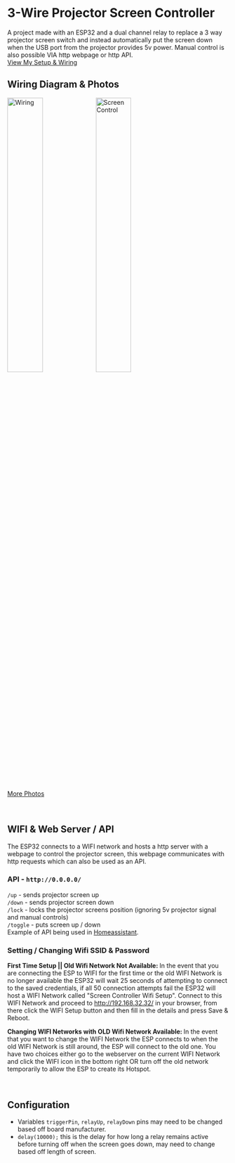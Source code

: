# 3-Wire Projector Screen Controller
A project made with an ESP32 and a dual channel relay to replace a 3 way projector screen switch and instead automatically put the screen down when the USB port from the projector provides 5v power. Manual control is also possible VIA http webpage or http API. <br>
[View My Setup & Wiring](https://github.com/etahn-git/3-wire-projector-screen-controller/blob/f2d29850c5e23c0156d94c3bae05f29cf0711ab9/mySetup.md)
<br>
## Wiring Diagram & Photos
<img width="40%" height="40%" alt="Wiring" src="https://github.com/user-attachments/assets/775b6d97-a6ce-4606-afe1-18023c5d9f37" /><img width="40%" height="40%" alt="Screen Control" src="https://github.com/user-attachments/assets/685e2653-4428-46ac-94d2-cb9ad1360f8c" />

[More Photos](https://github.com/etahn-git/3-wire-projector-screen-controller/blob/c448231ddcf1ad4a557e2c4e193f5b26edf101fb/PHOTOS.md)

<br>

## WIFI & Web Server / API
The ESP32 connects to a WIFI network and hosts a http server with a webpage to control the projector screen, this webpage communicates with http requests which can also be used as an API.
<br>

### API - `http://0.0.0.0/`
`/up` - sends projector screen up <br>
`/down` - sends projector screen down <br>
`/lock` - locks the projector screens position (ignoring 5v projector signal and manual controls) <br>
`/toggle` - puts screen up / down <br>
Example of API being used in [Homeassistant](https://github.com/etahn-git/3-wire-projector-screen-controller/blob/224f235cc4e9872c08a74930ee3d80185485f388/HA.md).

### Setting / Changing Wifi SSID & Password
<strong>First Time Setup || Old Wifi Network Not Available: </strong> In the event that you are connecting the ESP to WIFI for the first time or the old WIFI Network is no longer available the ESP32 will wait 25 seconds of attempting to connect to the saved credentials, if all 50 connection attempts fail the ESP32 will host a WIFI Network called "Screen Controller Wifi Setup". Connect to this WIFI Network and proceed to http://192.168.32.32/ in your browser, from there click the WIFI Setup button and then fill in the details and press Save & Reboot. <br>

<strong>Changing WIFI Networks with OLD Wifi Network Available: </strong> In the event that you want to change the WIFI Network the ESP connects to when the old WIFI Network is still around, the ESP will connect to the old one. You have two choices either go to the webserver on the current WIFI Network and click the WIFI icon in the bottom right OR turn off the old network temporarily to allow the ESP to create its Hotspot.

<br>

## Configuration
* Variables `triggerPin`, `relayUp`, `relayDown` pins may need to be changed based off board manufacturer.
* `delay(10000);` this is the delay for how long a relay remains active before turning off when the screen goes down, may need to change based off length of screen.
